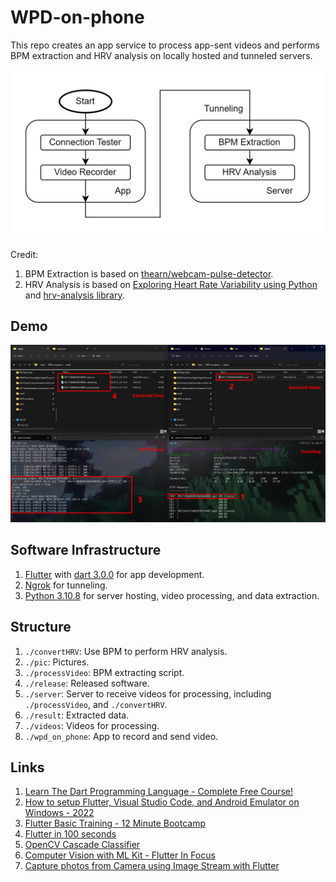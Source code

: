 # WPD-on-phone

This repo creates an app service to process app-sent videos and performs BPM extraction and HRV analysis on locally hosted and tunneled servers.

![](pic/service_flowchart_n2.png)

Credit: 
1. BPM Extraction is based on [thearn/webcam-pulse-detector](https://github.com/thearn/webcam-pulse-detector/tree/no_openmdao).
2. HRV Analysis is based on [Exploring Heart Rate Variability using Python](https://www.kaggle.com/code/stetelepta/exploring-heart-rate-variability-using-python) and [hrv-analysis library](https://github.com/Aura-healthcare/hrv-analysis).

## Demo

![](pic/demo.png)

## Software Infrastructure

1. [Flutter](https://flutter.dev/) with [dart 3.0.0](https://dart.dev/) for app development.
2. [Ngrok](https://ngrok.com/) for tunneling.
3. [Python 3.10.8](https://www.python.org/downloads/release/python-3108/) for server hosting, video processing, and data extraction.

## Structure

1. ```./convertHRV```: Use BPM to perform HRV analysis.
2. ```./pic```: Pictures.
3. ```./processVideo```: BPM extracting script.
4. ```./release```: Released software.
5. ```./server```: Server to receive videos for processing, including `./processVideo`, and ```./convertHRV```.
6. ```./result```: Extracted data.
7. ```./videos```: Videos for processing.
8. ```./wpd_on_phone```: App to record and send video.



## Links

1. [Learn The Dart Programming Language - Complete Free Course!](https://www.youtube.com/watch?v=JZukfxvc7Mc)
2. [How to setup Flutter, Visual Studio Code, and Android Emulator on Windows - 2022](https://www.youtube.com/watch?v=ZSWfgxrxN0M)
3. [Flutter Basic Training - 12 Minute Bootcamp](https://www.youtube.com/watch?v=1xipg02Wu8s)
4. [Flutter in 100 seconds](https://youtu.be/lHhRhPV--G0)
5. [OpenCV Cascade Classifier](https://docs.opencv.org/3.4/db/d28/tutorial_cascade_classifier.html)
6. [Computer Vision with ML Kit - Flutter In Focus](https://www.youtube.com/watch?v=ymyYUCrJnxU)
7. [Capture photos from Camera using Image Stream with Flutter](https://medium.com/@hugand/capture-photos-from-camera-using-image-stream-with-flutter-e9af94bc2bee)

